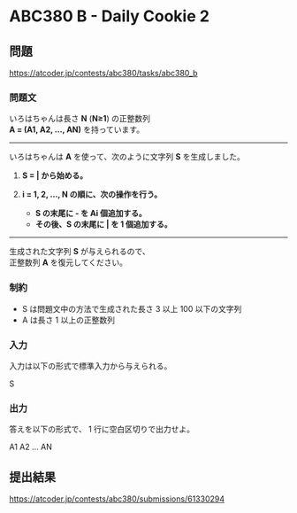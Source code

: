 # ABC380 B - Daily Cookie 2

## 問題
https://atcoder.jp/contests/abc380/tasks/abc380_b

### 問題文

いろはちゃんは長さ **N** (**N≥1**) の正整数列  
**A = (A1, A2, …, AN)** を持っています。

---

いろはちゃんは **A** を使って、次のように文字列 **S** を生成しました。

1. **S = | から始める。**

2. **i = 1, 2, …, N の順に、次の操作を行う。**
   - **S の末尾に - を Ai 個追加する。**
   - **その後、S の末尾に | を 1 個追加する。**

---

生成された文字列 **S** が与えられるので、  
正整数列 **A** を復元してください。


### 制約

 - S は問題文中の方法で生成された長さ 3 以上 100 以下の文字列
 - A は長さ 1 以上の正整数列

### 入力

入力は以下の形式で標準入力から与えられる。

S

### 出力

答えを以下の形式で、 
1 行に空白区切りで出力せよ。

A1 A2 … AN

## 提出結果

https://atcoder.jp/contests/abc380/submissions/61330294
